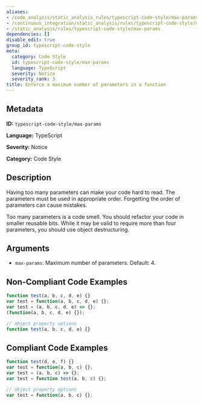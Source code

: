 ```yaml
---
aliases:
- /code_analysis/static_analysis_rules/typescript-code-style/max-params
- /continuous_integration/static_analysis/rules/typescript-code-style/max-params
- /static_analysis/rules/typescript-code-style/max-params
dependencies: []
disable_edit: true
group_id: typescript-code-style
meta:
  category: Code Style
  id: typescript-code-style/max-params
  language: TypeScript
  severity: Notice
  severity_rank: 3
title: Enforce a maximum number of parameters in a function
---
```

<!--  SOURCED FROM https://github.com/DataDog/datadog-static-analyzer-rule-docs -->


## Metadata
**ID:** `typescript-code-style/max-params`

**Language:** TypeScript

**Severity:** Notice

**Category:** Code Style

## Description
Having too many parameters can make your code hard to read. The parameters must be used in appropriate order. Forgetting the order of parameters can cause mistakes.

Too many parameters is a code smell. You should refactor your code in smaller reusable bits. While it may be valid to require more than four parameters, you should use object destructuring.

## Arguments

 * `max-params`: Maximum number of parameters. Default: 4.

## Non-Compliant Code Examples
```typescript
function test(a, b, c, d, e) {}
var test = function(a, b, c, d, e) {};
var test = (a, b, c, d, e) => {};
(function(a, b, c, d, e) {});

// object property options
function test(a, b, c, d, e) {}

```

## Compliant Code Examples
```typescript
function test(d, e, f) {}
var test = function(a, b, c) {};
var test = (a, b, c) => {};
var test = function test(a, b, c) {};

// object property options
var test = function(a, b, c) {};
```
